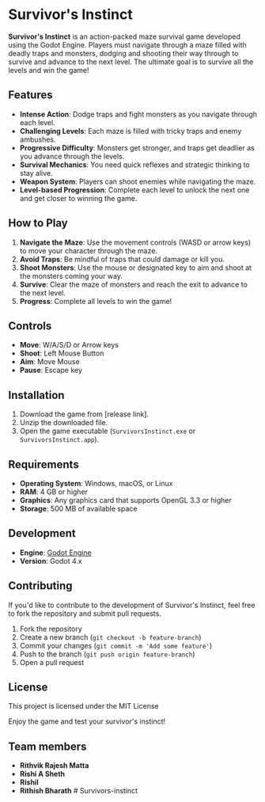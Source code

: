 # Survivor's Instinct

**Survivor's Instinct** is an action-packed maze survival game developed using the Godot Engine. Players must navigate through a maze filled with deadly traps and monsters, dodging and shooting their way through to survive and advance to the next level. The ultimate goal is to survive all the levels and win the game!

## Features
- **Intense Action**: Dodge traps and fight monsters as you navigate through each level.
- **Challenging Levels**: Each maze is filled with tricky traps and enemy ambushes.
- **Progressive Difficulty**: Monsters get stronger, and traps get deadlier as you advance through the levels.
- **Survival Mechanics**: You need quick reflexes and strategic thinking to stay alive.
- **Weapon System**: Players can shoot enemies while navigating the maze.
- **Level-based Progression**: Complete each level to unlock the next one and get closer to winning the game.

## How to Play
1. **Navigate the Maze**: Use the movement controls (WASD or arrow keys) to move your character through the maze.
2. **Avoid Traps**: Be mindful of traps that could damage or kill you.
3. **Shoot Monsters**: Use the mouse or designated key to aim and shoot at the monsters coming your way.
4. **Survive**: Clear the maze of monsters and reach the exit to advance to the next level.
5. **Progress**: Complete all levels to win the game!

## Controls
- **Move**: W/A/S/D or Arrow keys
- **Shoot**: Left Mouse Button
- **Aim**: Move Mouse
- **Pause**: Escape key

## Installation
1. Download the game from [release link].
2. Unzip the downloaded file.
3. Open the game executable (`SurvivorsInstinct.exe` or `SurvivorsInstinct.app`).

## Requirements
- **Operating System**: Windows, macOS, or Linux
- **RAM**: 4 GB or higher
- **Graphics**: Any graphics card that supports OpenGL 3.3 or higher
- **Storage**: 500 MB of available space

## Development
- **Engine**: [Godot Engine](https://godotengine.org/)
- **Version**: Godot 4.x

## Contributing
If you'd like to contribute to the development of Survivor's Instinct, feel free to fork the repository and submit pull requests.

1. Fork the repository
2. Create a new branch (`git checkout -b feature-branch`)
3. Commit your changes (`git commit -m 'Add some feature'`)
4. Push to the branch (`git push origin feature-branch`)
5. Open a pull request

## License
This project is licensed under the MIT License 

Enjoy the game and test your survivor's instinct!

## Team members
- **Rithvik Rajesh Matta**
- **Rishi A Sheth**
- **Rishil**
- **Rithish Bharath**
#   S u r v i v o r s - i n s t i n c t  
 